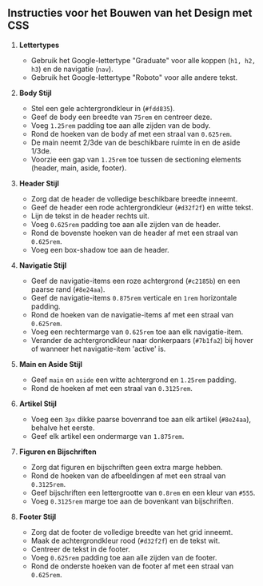 ## Instructies voor het Bouwen van het Design met CSS

1. **Lettertypes**

   - Gebruik het Google-lettertype "Graduate" voor alle koppen (`h1, h2, h3`) en de navigatie (`nav`).
   - Gebruik het Google-lettertype "Roboto" voor alle andere tekst.

2. **Body Stijl**

   - Stel een gele achtergrondkleur in (`#fdd835`).
   - Geef de body een breedte van `75rem` en centreer deze.
   - Voeg `1.25rem` padding toe aan alle zijden van de body.
   - Rond de hoeken van de body af met een straal van `0.625rem`.
   - De main neemt 2/3de van de beschikbare ruimte in en de aside 1/3de.
   - Voorzie een gap van `1.25rem` toe tussen de sectioning elements (header, main, aside, footer).

3. **Header Stijl**

   - Zorg dat de header de volledige beschikbare breedte inneemt.
   - Geef de header een rode achtergrondkleur (`#d32f2f`) en witte tekst.
   - Lijn de tekst in de header rechts uit.
   - Voeg `0.625rem` padding toe aan alle zijden van de header.
   - Rond de bovenste hoeken van de header af met een straal van `0.625rem`.
   - Voeg een box-shadow toe aan de header.

4. **Navigatie Stijl**

   - Geef de navigatie-items een roze achtergrond (`#c2185b`) en een paarse rand (`#8e24aa`).
   - Geef de navigatie-items `0.875rem` verticale en `1rem` horizontale padding.
   - Rond de hoeken van de navigatie-items af met een straal van `0.625rem`.
   - Voeg een rechtermarge van `0.625rem` toe aan elk navigatie-item.
   - Verander de achtergrondkleur naar donkerpaars (`#7b1fa2`) bij hover of wanneer het navigatie-item 'active' is.

5. **Main en Aside Stijl**

   - Geef `main` en `aside` een witte achtergrond en `1.25rem` padding.
   - Rond de hoeken af met een straal van `0.3125rem`.

6. **Artikel Stijl**

   - Voeg een `3px` dikke paarse bovenrand toe aan elk artikel (`#8e24aa`), behalve het eerste.
   - Geef elk artikel een ondermarge van `1.875rem`.

7. **Figuren en Bijschriften**

   - Zorg dat figuren en bijschriften geen extra marge hebben.
   - Rond de hoeken van de afbeeldingen af met een straal van `0.3125rem`.
   - Geef bijschriften een lettergrootte van `0.8rem` en een kleur van `#555`.
   - Voeg `0.3125rem` marge toe aan de bovenkant van bijschriften.

8. **Footer Stijl**
   - Zorg dat de footer de volledige breedte van het grid inneemt.
   - Maak de achtergrondkleur rood (`#d32f2f`) en de tekst wit.
   - Centreer de tekst in de footer.
   - Voeg `0.625rem` padding toe aan alle zijden van de footer.
   - Rond de onderste hoeken van de footer af met een straal van `0.625rem`.
